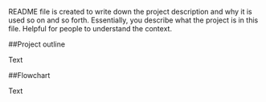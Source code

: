 README file is created to write down the project description and why it is used so on and so forth.
Essentially, you describe what the project is in this file.
Helpful for people to understand the context.

##Project outline

Text

##Flowchart

Text
